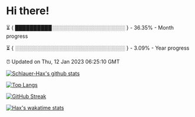 # Hi there!

⏳ { ██████████░░░░░░░░░░░░░░░░░░░░ } - 36.35% - Month progress

⏳ { ░░░░░░░░░░░░░░░░░░░░░░░░░░░░░░ } - 3.09% - Year progress

⏰ Updated on Thu, 12 Jan 2023 06:25:10 GMT


[![Schlauer-Hax's github stats](https://github-readme-stats.vercel.app/api?username=Schlauer-Hax&show_icons=true&theme=dark&count_private=true)](https://github.com/Schlauer-Hax)


[![Top Langs](https://github-readme-stats.vercel.app/api/top-langs/?username=Schlauer-Hax&layout=compact&theme=dark)](https://github.com/Schlauer-Hax?tab=repositories)

[![GitHub Streak](https://streak-stats.demolab.com?user=Schlauer-Hax&theme=dark)](https://git.io/streak-stats)

[![Hax's wakatime stats](https://github-readme-stats.vercel.app/api/wakatime?username=Hax&theme=dark)](https://wakatime.com/@Hax)


